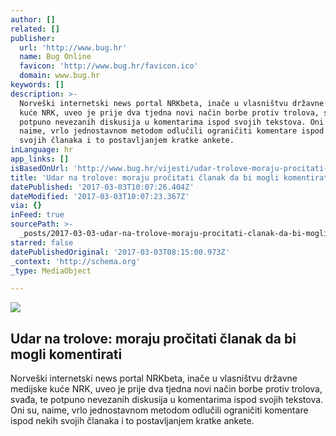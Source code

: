 ```yaml
---
author: []
related: []
publisher:
  url: 'http://www.bug.hr'
  name: Bug Online
  favicon: 'http://www.bug.hr/favicon.ico'
  domain: www.bug.hr
keywords: []
description: >-
  Norveški internetski news portal NRKbeta, inače u vlasništvu državne medijske
  kuće NRK, uveo je prije dva tjedna novi način borbe protiv trolova, svađa, te
  potpuno nevezanih diskusija u komentarima ispod svojih tekstova. Oni su,
  naime, vrlo jednostavnom metodom odlučili ograničiti komentare ispod nekih
  svojih članaka i to postavljanjem kratke ankete.
inLanguage: hr
app_links: []
isBasedOnUrl: 'http://www.bug.hr/vijesti/udar-trolove-moraju-procitati-clanak-mog/158989.aspx'
title: 'Udar na trolove: moraju pročitati članak da bi mogli komentirati'
datePublished: '2017-03-03T10:07:26.404Z'
dateModified: '2017-03-03T10:07:23.367Z'
via: {}
inFeed: true
sourcePath: >-
  _posts/2017-03-03-udar-na-trolove-moraju-procitati-clanak-da-bi-mogli-komenti.md
starred: false
datePublishedOriginal: '2017-03-03T08:15:00.973Z'
_context: 'http://schema.org'
_type: MediaObject

---
```

<article style=""><img src="https://imgflo.herokuapp.com/graph/2b2431f8e7ba7b0/50570ed35f3ada135dc5c5100f33c8e5/noop.jpg?input=http%3A%2F%2Fwww.bug.hr%2F_cache%2Fdba2ebd5d089bba46bd5b280087c4fe0.b5a5355c8548188147f5f59ee9abbeb3.jpg" /><h1>Udar na trolove: moraju pročitati članak da bi mogli komentirati</h1><p>Norveški internetski news portal NRKbeta, inače u vlasništvu državne medijske kuće NRK, uveo je prije dva tjedna novi način borbe protiv trolova, svađa, te potpuno nevezanih diskusija u komentarima ispod svojih tekstova. Oni su, naime, vrlo jednostavnom metodom odlučili ograničiti komentare ispod nekih svojih članaka i to postavljanjem kratke ankete.</p></article>